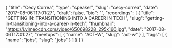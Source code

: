 {
  "title": "Cecy Correa",
  "type": "speaker",
  "slug": "cecy-correa",
  "date": "2017-08-06T17:01:27",
  "draft": false,
  "bio": "",
  "recordings": [
    {
      "title": "GETTING IN: TRANSITIONING INTO A CAREER IN TECH",
      "slug": "getting-in-transitioning-into-a-career-in-tech",
      "thumbnail": "https://i.vimeocdn.com/video/650698228_295x166.jpg",
      "date": "2017-08-06T17:01:27",
      "meetups": [
        {
          "name": "ACT-W",
          "slug": "act-w"
        }
      ],
      "tags": [
        {
          "name": "jobs",
          "slug": "jobs"
        }
      ]
    }
  ]
}